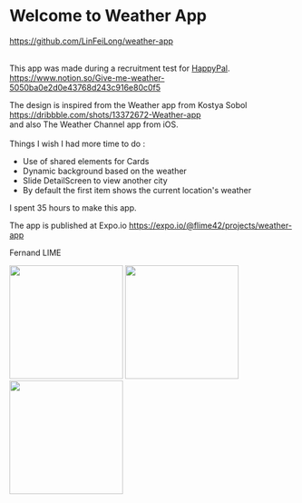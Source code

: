 # Welcome to Weather App

https://github.com/LinFeiLong/weather-app<br>
<br>

This app was made during a recruitment test for [HappyPal](https://www.happypal.fr/).<br>
https://www.notion.so/Give-me-weather-5050ba0e2d0e43768d243c916e80c0f5

The design is inspired from the Weather app from Kostya Sobol<br>
https://dribbble.com/shots/13372672-Weather-app<br>
and also The Weather Channel app from iOS.
<br><br>
Things I wish I had more time to do :
- Use of shared elements for Cards
- Dynamic background based on the weather
- Slide DetailScreen to view another city
- By default the first item shows the current location's weather

I spent 35 hours to make this app.

The app is published at Expo.io
https://expo.io/@flime42/projects/weather-app

Fernand LIME

<div style={{flex-direction: 'row'}}>
  <img src="https://user-images.githubusercontent.com/6100043/113643206-12c8da80-9682-11eb-8995-18400f57965b.png" width="200">
  <img src="https://user-images.githubusercontent.com/6100043/113643198-0fcdea00-9682-11eb-803c-59efb2849f6a.png" width="200">
  <img src="https://user-images.githubusercontent.com/6100043/113643203-1197ad80-9682-11eb-960c-6b76603c755e.png" width="200">
</div>
